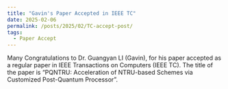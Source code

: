 ```yaml
---
title: "Gavin's Paper Accepted in IEEE TC"
date: 2025-02-06
permalink: /posts/2025/02/TC-accept-post/
tags:
  - Paper Accept
---
```


Many Congratulations to Dr. Guangyan LI (Gavin), for his paper accepted as a regular paper in IEEE Transactions on Computers (IEEE TC). The title of the paper is “PQNTRU: Acceleration of NTRU-based Schemes via Customized Post-Quantum Processor”.
